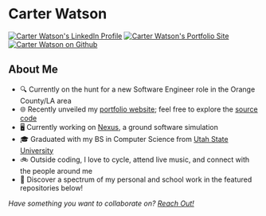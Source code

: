 <h1>Carter Watson</h1>

<!-- icons -->
<p>
    <a href="https://linkedin.com/in/cartwatson" target="_blank"><img src="https://img.shields.io/badge/linkedin-cartwatson-24292e?style=for-the-badge&amp;logo=linkedin&amp;logoColor=white" alt="Carter Watson's LinkedIn Profile"></a>
    <a href="https://cartwatson.com" target="_blank"><img src="https://img.shields.io/badge/Portfolio-cartwatson.com-24292e?style=for-the-badge&amp;logo=github-pages&amp;logoColor=white" alt="Carter Watson's Portfolio Site"></a>
    <a href="https://github.com/cartwatson" target="_blank"><img src="https://img.shields.io/badge/github-cartwatson-24292e?style=for-the-badge&amp;logo=github" alt="Carter Watson on Github"></a>
</p>

## About Me

<!-- - 🏢 Currently honing my skills as a Software Engineer at []() -->
- 🔍 Currently on the hunt for a new Software Engineer role in the Orange County/LA area
- 🌐 Recently unveiled my [portfolio website](https://cartwatson.com); feel free to explore the [source code](https://github.com/cartwatson/cartwatson.github.io)
- 🖥️ Currently working on [Nexus](https://github.com/cartwatson/Nexus), a ground software simulation
- 🎓 Graduated with my BS in Computer Science from [Utah State University](https://www.usu.edu/)
- 🚲 Outside coding, I love to cycle, attend live music, and connect with the people around me
- 👀 Discover a spectrum of my personal and school work in the featured repositories below!

*Have something you want to collaborate on? [Reach Out!](https://www.linkedin.com/in/cartwatson)*

